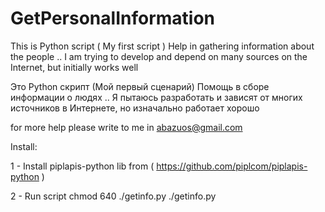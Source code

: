 # GetPersonalInformation

This is Python script ( My first script ) 
Help in gathering information about the people ..
I am trying to develop and depend on many sources on the Internet, but initially works well


Это Python скрипт (Мой первый сценарий)
Помощь в сборе информации о людях ..
Я пытаюсь разработать и зависят от многих источников в Интернете, но изначально работает хорошо


for more help please write to me in 
abazuos@gmail.com


Install:

1 - Install piplapis-python lib from ( https://github.com/piplcom/piplapis-python )

2 - Run script 
	chmod 640 ./getinfo.py
	./getinfo.py


